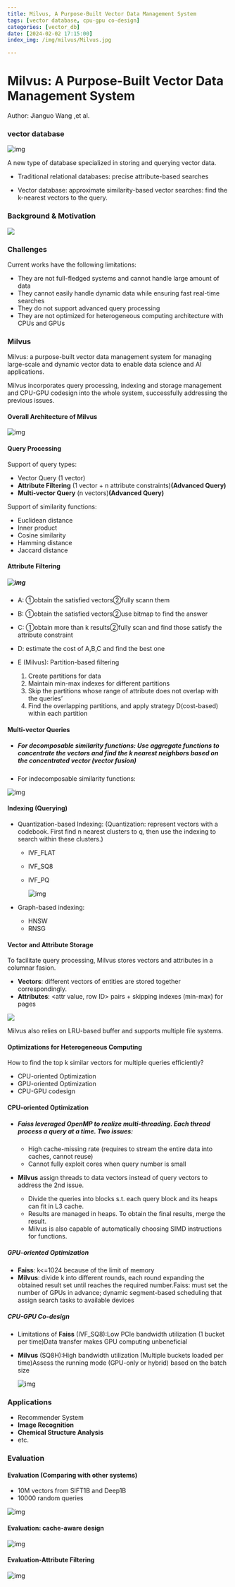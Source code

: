 ```yaml
---
title: Milvus, A Purpose-Built Vector Data Management System
tags: [vector database, cpu-gpu co-design]
categories: [vector_db]
date: [2024-02-02 17:15:00]
index_img: /img/milvus/Milvus.jpg

---
```


# Milvus: A Purpose-Built Vector Data Management System

Author: Jianguo Wang ,et al.

### vector database

![img](https://lh7-us.googleusercontent.com/a1SSv6X8vFe2r4xKdwJtEs4gQZn1wZ0RoCCBWQeNyRfY5XoMlgPK3WDeeIylBIza92CYhsbici0HTGf0iNeIUZj-SRb5eqZQfXEX6QLCDCKpdtDAEUE06VT4zOJdThJPJJJGqjWh_1Fwqhx4e210APvifQ=s2048)

A new type of database specialized in storing and querying vector data. 

- Traditional relational databases: precise attribute-based searches

- Vector database: approximate similarity-based vector searches: find the k-nearest vectors to the query.

### Background & Motivation

![](D:\dingblog\source\img\milvus\motivation.png)

### Challenges

Current works have the following limitations:

- They are not full-fledged systems and cannot handle large amount of data
- They cannot easily handle dynamic data while ensuring fast real-time searches
- They do not support advanced query processing
- They are not optimized for heterogeneous computing architecture with CPUs and GPUs

### Milvus

Milvus: a purpose-built vector data management system for managing large-scale and dynamic vector data to enable data science and AI applications.

Milvus incorporates query processing, indexing and storage management and CPU-GPU codesign into the whole system, successfully addressing the previous issues.

#### Overall Architecture of Milvus

![img](https://lh7-us.googleusercontent.com/fLfYZw5bi5SJqc526JvvWF9Cx-v3_mwoboDJgCSvyPyQZPXp9-9V09R0zzmJnSR_IJ5VzQ2cdgPujHesMvg7GIOmnH67yceAwLh3BDXYypLXBQCsHiMAfkhMSBf8fxVTnx-vCywD4YGqTruMwE_VB0XuzQ=s2048)

#### Query Processing

Support of query types:

- Vector Query (1 vector)
- **Attribute Filtering** (1 vector + n attribute constraints)**(Advanced Query)**
- **Multi-vector Query** (n vectors)**(Advanced Query)**

Support of similarity functions:

- Euclidean distance
- Inner product
- Cosine similarity
- Hamming distance
- Jaccard distance

#### Attribute Filtering

##### ![img](https://lh7-us.googleusercontent.com/PIxpQQ5Z7gQ1MACU9tAa6PSjklRxVUxmoLkX62A7-mFhSS_PPCgg7QmXoNU8hQZtn8-MkIa9QyzLXOIF8IZniVmDClHUvkxCUH88iuBP7SFyVzzMtErNFWB_WINUlC6e9gFy6QyJZ2KQZvAd59vPHIgMiA=s2048)

- A: ①obtain the satisfied vectors②fully scann them

- B: ①obtain the satisfied vectors②use bitmap to find the answer

- C: ①obtain more than k results②fully scan and find those satisfy the attribute constraint

- D: estimate the cost of A,B,C and find the best one
- E (Milvus): Partition-based filtering
  1. Create partitions for data
  2. Maintain min-max indexes for different partitions
  3. Skip the partitions whose range of attribute does not overlap with the queries’
  4. Find the overlapping partitions, and apply strategy D(cost-based) within each partition

#### Multi-vector Queries

- ##### For decomposable similarity functions: Use aggregate functions to concentrate the vectors and find the k nearest neighbors based on the concentrated vector (vector fusion)

- For indecomposable similarity functions:

![img](https://lh7-us.googleusercontent.com/2nbN36rss_FJXsQqeqROW-fWUY1oggQ7aHsP796HQdaQCTObmj09hl2koBem7ygklF9_iVH3Jg3A2GCUYbjmSQozPgdqe2jIgjqc8YCE9-HBJT_EQw1hK6NOTqXWCXhPynJHyr4CnnaMFppibQlTjMcZaA=s2048)

#### Indexing (Querying)

- Quantization-based Indexing: (Quantization: represent vectors with a codebook. First find n nearest clusters to q, then use the indexing to search within these clusters.)

  - IVF_FLAT

  - IVF_SQ8

  - IVF_PQ

    ![img](https://lh7-us.googleusercontent.com/cQ7gqM4L-mFpA5ciP5EhImJx1pEpdO4lO5yWXXARHCgnVeDfLJcU8feY_Uc-ivjsKUzS-h5p_tGCnv5nSRARPKwspRN9DCXtt3_WhkmQZLdow7A7J97vm1QItFTehk6aFpiek_Qc7ow7X_wTIdxyjW90LQ=s2048)

- Graph-based indexing:

  - HNSW
  - RNSG

#### Vector and Attribute Storage

To facilitate query processing, Milvus stores vectors and attributes in a columnar fasion.

- **Vectors**: different vectors of entities are stored together correspondingly. 
- **Attributes**: <attr value, row ID> pairs + skipping indexes (min-max) for pages

![](D:\dingblog\source\img\milvus\storage.png)

Milvus also relies on LRU-based buffer and supports multiple file systems.

#### Optimizations for Heterogeneous Computing

How to find the top k similar vectors for multiple queries efficiently?

- CPU-oriented Optimization
- GPU-oriented Optimization
- CPU-GPU codesign

#### CPU-oriented Optimization

- ##### **Faiss** leveraged OpenMP to realize multi-threading. Each thread process a query at a time. Two issues:

  - High cache-missing rate (requires to stream the entire data into caches, cannot reuse)
  - Cannot fully exploit cores when query number is small

- **Milvus** assign threads to data vectors instead of query vectors to address the 2nd issue.

  - Divide the queries into blocks s.t. each query block and its heaps can fit in L3 cache.
  - Results are managed in heaps. To obtain the final results, merge the result.
  - Milvus is also capable of automatically choosing SIMD instructions for functions.

##### GPU-oriented Optimization

- **Faiss**: k<=1024 because of the limit of memory
- **Milvus**: divide k into different rounds, each round expanding the obtained result set until reaches the required number.Faiss: must set the number of GPUs in advance; dynamic segment-based scheduling that assign search tasks to available devices

##### CPU-GPU Co-design

- Limitations of **Faiss** (IVF_SQ8):Low PCIe bandwidth utilization (1 bucket per time)Data transfer makes GPU computing unbeneficial

- **Milvus** (SQ8H):High bandwidth utilization (Multiple buckets loaded per time)Assess the running mode (GPU-only or hybrid) based on the batch size

  ![img](https://lh7-us.googleusercontent.com/1bi-T_L1k4IU-SxJ1jBMFvNr0yG9j_xd_6dVzgkk1XvZyRNptDrTs4MYPhyZX4lzrCA2enF8bQ06sYe_SKCdhR3TiuSA8dA4eesCGFZ2b6ZjtxB5ptqr-3KiTfyS7FFMEh6MNxuXI2IpTG9N2G3Uj-GS4A=s2048)

### Applications

- Recommender System
- **Image Recognition**
- **Chemical Structure Analysis**
- etc.

### Evaluation

#### Evaluation (Comparing with other systems)

- 10M vectors from SIFT1B and Deep1B
- 10000 random queries

![img](https://lh7-us.googleusercontent.com/ENprp6rC88V22r2w7OkwVJ_iQCRo3JWz16ulMGvlaUWXf7yeBZPw4LG3N0ntxUXmMXHia-7ZOKVW5rLj6407GOoVLfTZPbeQTnDKER5bW9ImUvkkMiJvF9C8R2ngaaEovkgmOvAsRdMBW891rUByVLa5ZA=s2048)

#### Evaluation: cache-aware design

![img](https://lh7-us.googleusercontent.com/5SyAZyajVqTUSdJOh2ROCylw6dl8Ri1EmLd-Fzz539KXGJq4XVcXVBfslC23JIFzRQXnGBSd2hXKl-A43FQoC66goZvL_nzjsZLeNt-PeWhFulHk_DyNN3TkoZ53SboSvDcVOra9R9dIpMwLmUa2Wg3aAA=s2048)

#### Evaluation-Attribute Filtering

![img](https://lh7-us.googleusercontent.com/-m3podLKsG3KUBocsv_qeZMc1hfrs8SLUhxwradn7zReuSe3t9-Zy7we5VspsTUWl_lQvsFPXfIDb7dNdcvl5-dalb92GlQ1lm5bempLPhhgkqNyiDP2yhU2Gl6ydjX4QF7RU_5VOqgKLL66uYwzRuGsrw=s2048)

